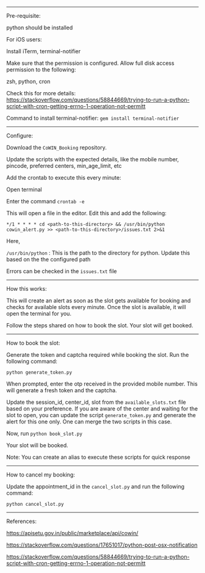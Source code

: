 *********************************************************************************

Pre-requisite:

python should be installed

For iOS users:

Install iTerm, terminal-notifier

Make sure that the permission is configured. Allow full disk access permission to the following:

zsh, python, cron

Check this for more details: https://stackoverflow.com/questions/58844669/trying-to-run-a-python-script-with-cron-getting-errno-1-operation-not-permitt

Command to install terminal-notifier:
`gem install terminal-notifier`

*********************************************************************************

Configure:

Download the `CoWIN_Booking` repository.

Update the scripts with the expected details, like the mobile number, pincode, preferred centers, min_age_limit, etc

Add the crontab to execute this every minute:

Open terminal

Enter the command `crontab -e`

This will open a file in the editor. Edit this and add the following:

`*/1 * * * * cd <path-to-this-directory> && /usr/bin/python cowin_alert.py >> <path-to-this-directory>/issues.txt 2>&1`

Here,

`/usr/bin/python` : This is the path to the directory for python. Update this based on the the configured path

Errors can be checked in the `issues.txt` file

*********************************************************************************

How this works:

This will create an alert as soon as the slot gets available for booking and checks for available slots every minute.
Once the slot is available, it will open the terminal for you.

Follow the steps shared on how to book the slot. Your slot will get booked.

*********************************************************************************

How to book the slot:

Generate the token and captcha required while booking the slot.
Run the following command:

`python generate_token.py`

When prompted, enter the otp received in the provided mobile number. This will generate a fresh token and the captcha.

Update the session_id, center_id, slot from the `available_slots.txt` file based on your preference. If you are aware of the center and waiting for the slot to open, you can update the script `generate_token.py` and generate the alert for this one only. One can merge the two scripts in this case.

Now, run `python book_slot.py`

Your slot will be booked.

Note: You can create an alias to execute these scripts for quick response

*********************************************************************************

How to cancel my booking:

Update the appointment_id in the `cancel_slot.py` and run the following command:

`python cancel_slot.py`

*********************************************************************************

References:

https://apisetu.gov.in/public/marketplace/api/cowin/

https://stackoverflow.com/questions/17651017/python-post-osx-notification

https://stackoverflow.com/questions/58844669/trying-to-run-a-python-script-with-cron-getting-errno-1-operation-not-permitt

